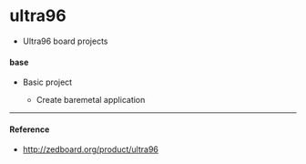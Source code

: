 # ultra96

  - Ultra96 board projects
  
#### base

  - Basic project
  
    - Create baremetal application
    

***

#### Reference

- http://zedboard.org/product/ultra96
